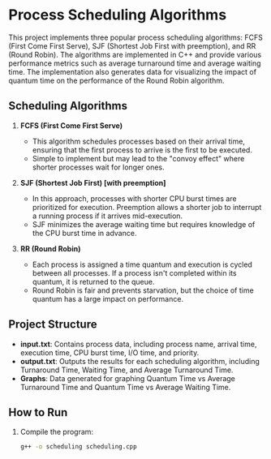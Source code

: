 # Process Scheduling Algorithms

This project implements three popular process scheduling algorithms: FCFS (First Come First Serve), SJF (Shortest Job First with preemption), and RR (Round Robin). The algorithms are implemented in C++ and provide various performance metrics such as average turnaround time and average waiting time. The implementation also generates data for visualizing the impact of quantum time on the performance of the Round Robin algorithm.

## Scheduling Algorithms

1. **FCFS (First Come First Serve)**
   - This algorithm schedules processes based on their arrival time, ensuring that the first process to arrive is the first to be executed.
   - Simple to implement but may lead to the "convoy effect" where shorter processes wait for longer ones.

2. **SJF (Shortest Job First) [with preemption]**
   - In this approach, processes with shorter CPU burst times are prioritized for execution. Preemption allows a shorter job to interrupt a running process if it arrives mid-execution.
   - SJF minimizes the average waiting time but requires knowledge of the CPU burst time in advance.

3. **RR (Round Robin)**
   - Each process is assigned a time quantum and execution is cycled between all processes. If a process isn't completed within its quantum, it is returned to the queue.
   - Round Robin is fair and prevents starvation, but the choice of time quantum has a large impact on performance.

## Project Structure

- **input.txt**: Contains process data, including process name, arrival time, execution time, CPU burst time, I/O time, and priority.
- **output.txt**: Outputs the results for each scheduling algorithm, including Turnaround Time, Waiting Time, and Average Turnaround Time.
- **Graphs**: Data generated for graphing Quantum Time vs Average Turnaround Time and Quantum Time vs Average Waiting Time.

## How to Run

1. Compile the program:
   ```bash
   g++ -o scheduling scheduling.cpp
